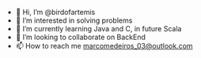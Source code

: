 - 👋 Hi, I’m @birdofartemis
- 👀 I’m interested in solving problems
- 🌱 I’m currently learning Java and C, in future Scala
- 💞️ I’m looking to collaborate on BackEnd
- 📫 How to reach me marcomedeiros_03@outlook.com

<!---
birdofartemis/birdofartemis is a ✨ special ✨ repository because its `README.md` (this file) appears on your GitHub profile.
You can click the Preview link to take a look at your changes.
--->
